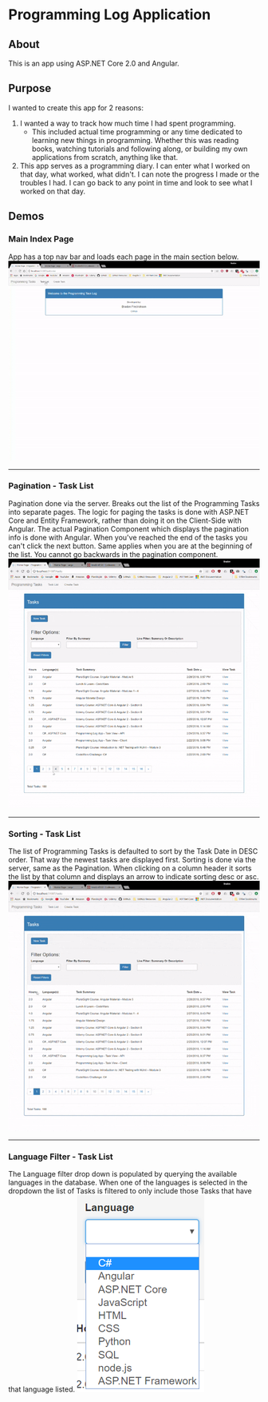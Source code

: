 # Programming Log Application

## About
This is an app using ASP.NET Core 2.0 and Angular.

## Purpose
I wanted to create this app for 2 reasons:
1. I wanted a way to track how much time I had spent programming.
    * This included actual time programming or any time dedicated to learning new things in programming.
    Whether this was reading books, watching tutorials and following along, or building my own applications from scratch, anything like that.
2. This app serves as a programming diary. I can enter what I worked on that day, what worked, what didn't. I can note the progress I made or the troubles I had.
I can go back to any point in time and look to see what I worked on that day.


## Demos
### Main Index Page

App has a top nav bar and loads each page in the main section below.
![alt text](https://github.com/bradonf333/ProgrammingLog_ASP.NETCore/blob/master/Demos/NavBarDemo.gif "Main Index")

---

### Pagination - Task List

Pagination done via the server. Breaks out the list of the Programming Tasks into separate pages. The logic for paging the tasks is done with ASP.NET Core and Entity Framework, rather than doing it on the Client-Side with Angular. The actual Pagination Component which displays the pagination info is done with Angular. When you've reached the end of the tasks you can't click the next button. Same applies when you are at the beginning of the list. You cannot go backwards in the pagination component.
![alt text](https://github.com/bradonf333/ProgrammingLog_ASP.NETCore/blob/master/Demos/Pagination.gif "Task List - Pagination")

---

### Sorting - Task List
The list of Programming Tasks is defaulted to sort by the Task Date in DESC order. That way the newest tasks are displayed first. Sorting is done via the server, same as the Pagination. When clicking on a column header it sorts the list by that column and displays an arrow to indicate sorting desc or asc.
![alt text](https://github.com/bradonf333/ProgrammingLog_ASP.NETCore/blob/master/Demos/Sorting.gif "Task List - Sorting")


---

### Language Filter - Task List
The Language filter drop down is populated by querying the available languages in the database. When one of the languages is selected in the dropdown the list of Tasks is filtered to only include those Tasks that have that language listed.
![alt text](https://github.com/bradonf333/ProgrammingLog_ASP.NETCore/blob/master/Demos/LanguageFilterDropDown.PNG "Task List - LanguageSort")